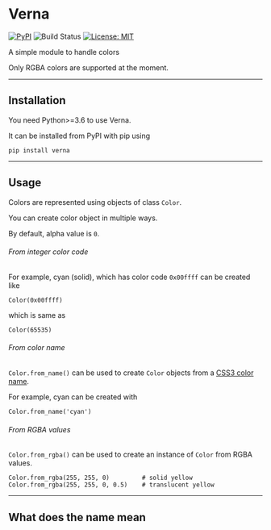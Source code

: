 # Verna

<a href="https://pypi.org/project/verna"><img alt="PyPI" src="https://img.shields.io/pypi/v/verna"></a>
<img alt="Build Status" src="https://api.travis-ci.com/ju-sh/verna.svg?branch=master"></img>
<a href="https://github.com/ju-sh/verna/blob/master/LICENSE.md"><img alt="License: MIT" src="https://img.shields.io/pypi/l/verna"></a>

A simple module to handle colors

Only RGBA colors are supported at the moment.

---

<h2>Installation</h2>

You need Python>=3.6 to use Verna.

It can be installed from PyPI with pip using

    pip install verna

---

<h2>Usage</h2>

Colors are represented using objects of class `Color`.




You can create color object in multiple ways.

By default, alpha value is `0`.

<h6>From integer color code</h6>

For example, cyan (solid), which has color code `0x00ffff` can be created like

    Color(0x00ffff)

which is same as

    Color(65535)

<h6>From color name</h6>

`Color.from_name()` can be used to create `Color` objects from a [CSS3 color name](https://www.w3.org/wiki/CSS3/Color/Extended_color_keywords).

For example, cyan can be created with

    Color.from_name('cyan')

<h6>From RGBA values</h6>

`Color.from_rgba()` can be used to create an instance of `Color` from RGBA values.

    Color.from_rgba(255, 255, 0)         # solid yellow
    Color.from_rgba(255, 255, 0, 0.5)    # translucent yellow

---

<h2>What does the name mean</h2>

